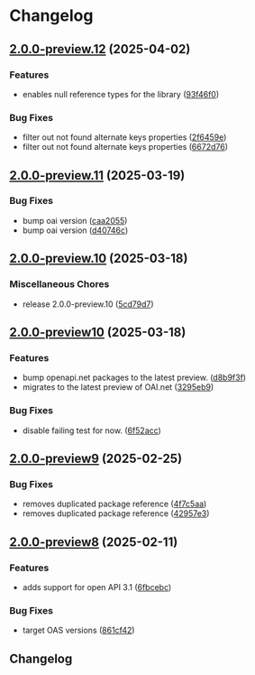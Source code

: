 # Changelog

## [2.0.0-preview.12](https://github.com/microsoft/OpenAPI.NET.OData/compare/v2.0.0-preview.11...v2.0.0-preview.12) (2025-04-02)


### Features

* enables null reference types for the library ([93f46f0](https://github.com/microsoft/OpenAPI.NET.OData/commit/93f46f09b2204e3f18ec19b68850ec7acd209e65))


### Bug Fixes

* filter out not found alternate keys properties ([2f6459e](https://github.com/microsoft/OpenAPI.NET.OData/commit/2f6459e30fc08b3f8617bdc182f72d3fbb8f5895))
* filter out not found alternate keys properties ([6672d76](https://github.com/microsoft/OpenAPI.NET.OData/commit/6672d76724c188957c1aea2069bf49640c2f7b15))

## [2.0.0-preview.11](https://github.com/microsoft/OpenAPI.NET.OData/compare/v2.0.0-preview.10...v2.0.0-preview.11) (2025-03-19)


### Bug Fixes

* bump oai version ([caa2055](https://github.com/microsoft/OpenAPI.NET.OData/commit/caa2055e039298d4471f265797b6f6be381a03ce))
* bump oai version ([d40746c](https://github.com/microsoft/OpenAPI.NET.OData/commit/d40746c055af4d7d7a5ae8fec3baeb862ab8ad56))

## [2.0.0-preview.10](https://github.com/microsoft/OpenAPI.NET.OData/compare/v2.0.0-preview10...v2.0.0-preview.10) (2025-03-18)


### Miscellaneous Chores

* release 2.0.0-preview.10 ([5cd79d7](https://github.com/microsoft/OpenAPI.NET.OData/commit/5cd79d76cc63ab3c311351f8e661b2bd7b88b35b))

## [2.0.0-preview10](https://github.com/microsoft/OpenAPI.NET.OData/compare/v2.0.0-preview9...v2.0.0-preview10) (2025-03-18)


### Features

* bump openapi.net packages to the latest preview. ([d8b9f3f](https://github.com/microsoft/OpenAPI.NET.OData/commit/d8b9f3f15a2586646fb78bf803ecf7a11db1d053))
* migrates to the latest preview of OAI.net ([3295eb9](https://github.com/microsoft/OpenAPI.NET.OData/commit/3295eb9faec51b77bfd089a80539a0cbeea41641))


### Bug Fixes

* disable failing test for now. ([6f52acc](https://github.com/microsoft/OpenAPI.NET.OData/commit/6f52acc33d66dd9c55ed6952e8b4472364ccefb7))

## [2.0.0-preview9](https://github.com/microsoft/OpenAPI.NET.OData/compare/v2.0.0-preview8...v2.0.0-preview9) (2025-02-25)


### Bug Fixes

* removes duplicated package reference ([4f7c5aa](https://github.com/microsoft/OpenAPI.NET.OData/commit/4f7c5aadd950964d7a0d23a49a5edf2fd89da7fe))
* removes duplicated package reference ([42957e3](https://github.com/microsoft/OpenAPI.NET.OData/commit/42957e3091dce37c610f5ea1ec49d3ae2d2c8690))

## [2.0.0-preview8](https://github.com/microsoft/openapi.net.odata/compare/v2.0.0-preview7...v2.0.0-preview8) (2025-02-11)


### Features

* adds support for open API 3.1 ([6fbcebc](https://github.com/microsoft/openapi.net.odata/commit/6fbcebc21da90f98ebed1c59049b343f1a03db76))


### Bug Fixes

* target OAS versions ([861cf42](https://github.com/microsoft/openapi.net.odata/commit/861cf42e62ac51295af1d0588a7fdaab8e9b8478))

## Changelog
